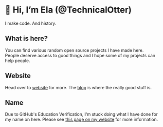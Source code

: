 # 👋 Hi, I’m Ela (@TechnicalOtter)

I make code. And history.

## What is here?
You can find various random open source projects I have made here. People deserve access to good things and I hope some of my projects can help people.

## Website
Head over to [website](https://technicalotter.github.io) for more. The [blog](https://technicalotter.github.io/blog) is where the really good stuff is.

## Name
Due to GitHub's Education Verification, I'm stuck doing what I have done for my name on here. Please see [this page on my website](https://technicalotter.github.io/name.html) for more information.
